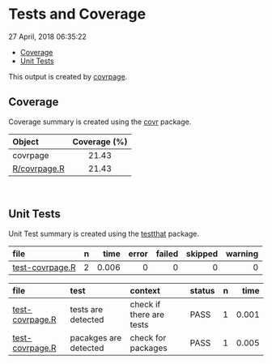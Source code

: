 Tests and Coverage
================
27 April, 2018 06:35:22

-   [Coverage](#coverage)
-   [Unit Tests](#unit-tests)

This output is created by [covrpage](https://github.com/yonicd/covrpage).

Coverage
--------

Coverage summary is created using the [covr](https://github.com/r-lib/covr) package.

| Object                          | Coverage (%) |
|:--------------------------------|:------------:|
| covrpage                        |     21.43    |
| [R/covrpage.R](../R/covrpage.R) |     21.43    |

<br>

Unit Tests
----------

Unit Test summary is created using the [testthat](https://github.com/r-lib/testthat) package.

| file                                        |    n|   time|  error|  failed|  skipped|  warning|
|:--------------------------------------------|----:|------:|------:|-------:|--------:|--------:|
| [test-covrpage.R](testthat/test-covrpage.R) |    2|  0.006|      0|       0|        0|        0|

| file                                        | test                  | context                  | status |    n|   time|
|:--------------------------------------------|:----------------------|:-------------------------|:-------|----:|------:|
| [test-covrpage.R](testthat/test-covrpage.R) | tests are detected    | check if there are tests | PASS   |    1|  0.001|
| [test-covrpage.R](testthat/test-covrpage.R) | pacakges are detected | check for packages       | PASS   |    1|  0.005|
